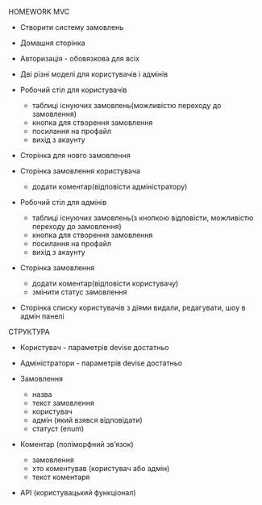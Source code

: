 HOMEWORK MVC

* Створити систему замовлень

* Домашня сторінка

* Авторизація - обовязкова для всіх

* Дві різні моделі для користувачів і адмінів

* Робочий стіл для користувачів
  * таблиці існуючих замовлень(можливістю переходу до замовлення)
  * кнопка для створення замовлення
  * посилання на профайл
  * вихід з акаунту

* Cторінка для новго замовлення

* Cторінка замовлення користувача
  * додати коментар(відповісти адміністратору)

* Робочий стіл для адмінів
  * таблиці існуючих замовлень(з кнопкою відповісти, можливістю переходу до замовлення)
  * кнопка для створення замовлення
  * посилання на профайл
  * вихід з акаунту

* Cторінка замовлення
  * додати коментар(відповісти користувачу)
  * змінити статус замовлення

* Cторінка списку користувачів з діями видали, редагувати, шоу в адмін панелі

CТРУКТУРА
* Користувач - параметрів devise достатньо

* Адміністратори - параметрів devise достатньо

* Замовлення
  * назва
  * текст замовлення
  * користувач
  * адмін (який взявся відповідати)
  * статуст (enum)

* Коментар (поліморфний зв’язок)
  * замовлення
  * хто коментував (користувач або адмін)
  * текст коментаря

* API (користувацький функціонал)
